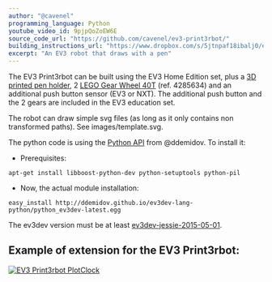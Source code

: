```yaml
---
author: "@cavenel"
programming_language: Python
youtube_video_id: 9pjpQoZoEW6E
source_code_url: "https://github.com/cavenel/ev3-print3rbot/"
building_instructions_url: "https://www.dropbox.com/s/5jtnpaf18ibalj0/ev3_Print3rbot.pdf?dl=1"
excerpt: "An EV3 robot that draws with a pen"
---
```


The EV3 Print3rbot can be built using the EV3 Home Edition set, plus a [3D printed pen holder](http://www.thingiverse.com/thing:409421), 2 [LEGO Gear Wheel 40T](http://www.thingiverse.com/thing:409421) (ref. 4285634) and an additional push button sensor (EV3 or NXT). The additional push button and the 2 gears are included in the EV3 education set.

The robot can draw simple svg files (as long as it only contains non transformed paths). See images/template.svg.

The python code is using the [Python API](https://github.com/ddemidov/ev3dev-lang-python) from @ddemidov. To install it:

* Prerequisites:

```
apt-get install libboost-python-dev python-setuptools python-pil
```

* Now, the actual module installation:

```
easy_install http://ddemidov.github.io/ev3dev-lang-python/python_ev3dev-latest.egg
```

The ev3dev version must be at least [ev3dev-jessie-2015-05-01](https://github.com/ev3dev/ev3dev/releases/tag/ev3dev-jessie-2015-05-01).

## Example of extension for the EV3 Print3rbot:

[![EV3 Print3rbot PlotClock ](http://i.imgur.com/5W8exjz.jpg)](https://www.youtube.com/watch?v=UwpghsdmDsE)
